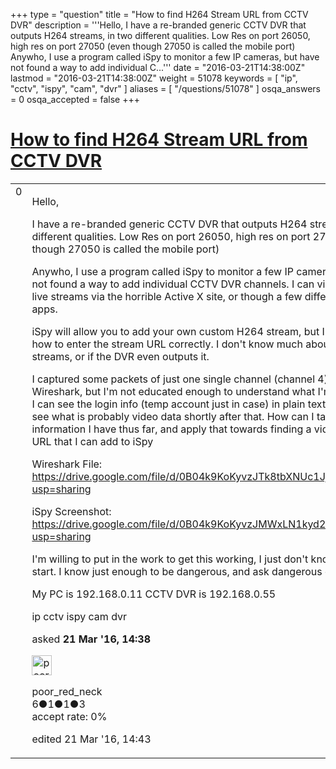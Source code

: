 +++
type = "question"
title = "How to find H264 Stream URL from CCTV DVR"
description = '''Hello, I have a re-branded generic CCTV DVR that outputs H264 streams, in two different qualities. Low Res on port 26050, high res on port 27050 (even though 27050 is called the mobile port) Anywho, I use a program called iSpy to monitor a few IP cameras, but have not found a way to add individual C...'''
date = "2016-03-21T14:38:00Z"
lastmod = "2016-03-21T14:38:00Z"
weight = 51078
keywords = [ "ip", "cctv", "ispy", "cam", "dvr" ]
aliases = [ "/questions/51078" ]
osqa_answers = 0
osqa_accepted = false
+++

<div class="headNormal">

# [How to find H264 Stream URL from CCTV DVR](/questions/51078/how-to-find-h264-stream-url-from-cctv-dvr)

</div>

<div id="main-body">

<div id="askform">

<table id="question-table" style="width:100%;"><colgroup><col style="width: 50%" /><col style="width: 50%" /></colgroup><tbody><tr class="odd"><td style="width: 30px; vertical-align: top"><div class="vote-buttons"><div id="post-51078-score" class="post-score" title="current number of votes">0</div><div id="favorite-count" class="favorite-count"></div></div></td><td><div id="item-right"><div class="question-body"><p>Hello,</p><p>I have a re-branded generic CCTV DVR that outputs H264 streams, in two different qualities. Low Res on port 26050, high res on port 27050 (even though 27050 is called the mobile port)</p><p>Anywho, I use a program called iSpy to monitor a few IP cameras, but have not found a way to add individual CCTV DVR channels. I can view these live streams via the horrible Active X site, or though a few different android apps.</p><p>iSpy will allow you to add your own custom H264 stream, but I can not find how to enter the stream URL correctly. I don't know much about RTSP streams, or if the DVR even outputs it.</p><p>I captured some packets of just one single channel (channel 4) on Wireshark, but I'm not educated enough to understand what I'm looking at. I can see the login info (temp account just in case) in plain text, and I can see what is probably video data shortly after that. How can I take the information I have thus far, and apply that towards finding a video stream URL that I can add to iSpy</p><p>Wireshark File: <a href="https://drive.google.com/file/d/0B04k9KoKyvzJTk8tbXNUc1JjdmM/view?usp=sharing">https://drive.google.com/file/d/0B04k9KoKyvzJTk8tbXNUc1JjdmM/view?usp=sharing</a></p><p>iSpy Screenshot: <a href="https://drive.google.com/file/d/0B04k9KoKyvzJMWxLN1kyd21sVEk/view?usp=sharing">https://drive.google.com/file/d/0B04k9KoKyvzJMWxLN1kyd21sVEk/view?usp=sharing</a></p><p>I'm willing to put in the work to get this working, I just don't know where to start. I know just enough to be dangerous, and ask dangerous questions :(</p><p>My PC is 192.168.0.11 CCTV DVR is 192.168.0.55</p></div><div id="question-tags" class="tags-container tags">ip cctv ispy cam dvr</div><div id="question-controls" class="post-controls"></div><div class="post-update-info-container"><div class="post-update-info post-update-info-user"><p>asked <strong>21 Mar '16, 14:38</strong></p><img src="https://secure.gravatar.com/avatar/54c9d17ecb15301713b381d4a3b74374?s=32&amp;d=identicon&amp;r=g" class="gravatar" width="32" height="32" alt="poor_red_neck&#39;s gravatar image" /><p>poor_red_neck<br />
<span class="score" title="6 reputation points">6</span><span title="1 badges"><span class="badge1">●</span><span class="badgecount">1</span></span><span title="1 badges"><span class="silver">●</span><span class="badgecount">1</span></span><span title="3 badges"><span class="bronze">●</span><span class="badgecount">3</span></span><br />
<span class="accept_rate" title="Rate of the user&#39;s accepted answers">accept rate:</span> <span title="poor_red_neck has no accepted answers">0%</span></p></div><div class="post-update-info post-update-info-edited"><p>edited 21 Mar '16, 14:43</p></div></div><div id="comments-container-51078" class="comments-container"></div><div id="comment-tools-51078" class="comment-tools"></div><div class="clear"></div><div id="comment-51078-form-container" class="comment-form-container"></div><div class="clear"></div></div></td></tr></tbody></table>

</div>

</div>

